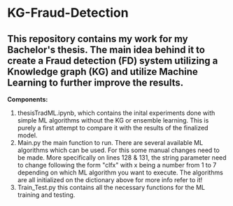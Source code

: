 # KG-Fraud-Detection
## This repository contains my work for my Bachelor's thesis. The main idea behind it to create a Fraud detection (FD) system utilizing a Knowledge graph (KG) and utilize Machine Learning to further improve the results. ##

**Components:**

1) thesisTradML.ipynb, which contains the inital experiments done with simple ML algorithms without the KG or ensemble learning. This is purely a first attempt to compare it with the results of the finalized model.
2) Main.py the main function to run. There are several available ML algorithms which can be used. For this some manual changes need to be made. More specifically on lines 128 & 131, the string parameter need to change following the form "clfx" with x being a number from 1 to 7 depending on which ML algorithm you want to execute. The algorithms are all initialized on the dictionary above for more info refer to it!
3) Train_Test.py this contains all the necessary functions for the ML training and testing.
